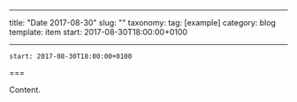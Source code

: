 
---
title: "Date 2017-08-30"
slug: ""
taxonomy:
tag: [example]
category: blog
template: item
start: 2017-08-30T18:00:00+0100

---

``start: 2017-08-30T18:00:00+0100``

===

Content.
